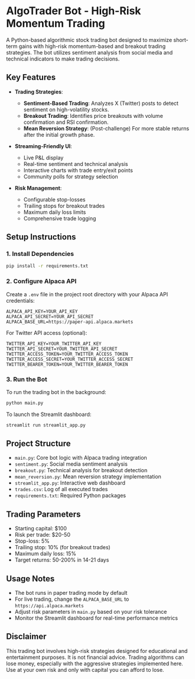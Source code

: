 
# AlgoTrader Bot - High-Risk Momentum Trading

A Python-based algorithmic stock trading bot designed to maximize short-term gains with high-risk momentum-based and breakout trading strategies. The bot utilizes sentiment analysis from social media and technical indicators to make trading decisions.

## Key Features

- **Trading Strategies**:
  - **Sentiment-Based Trading**: Analyzes X (Twitter) posts to detect sentiment on high-volatility stocks.
  - **Breakout Trading**: Identifies price breakouts with volume confirmation and RSI confirmation.
  - **Mean Reversion Strategy**: (Post-challenge) For more stable returns after the initial growth phase.

- **Streaming-Friendly UI**:
  - Live P&L display
  - Real-time sentiment and technical analysis
  - Interactive charts with trade entry/exit points
  - Community polls for strategy selection

- **Risk Management**:
  - Configurable stop-losses
  - Trailing stops for breakout trades
  - Maximum daily loss limits
  - Comprehensive trade logging

## Setup Instructions

### 1. Install Dependencies

```bash
pip install -r requirements.txt
```

### 2. Configure Alpaca API

Create a `.env` file in the project root directory with your Alpaca API credentials:

```
ALPACA_API_KEY=YOUR_API_KEY
ALPACA_API_SECRET=YOUR_API_SECRET
ALPACA_BASE_URL=https://paper-api.alpaca.markets
```

For Twitter API access (optional):

```
TWITTER_API_KEY=YOUR_TWITTER_API_KEY
TWITTER_API_SECRET=YOUR_TWITTER_API_SECRET
TWITTER_ACCESS_TOKEN=YOUR_TWITTER_ACCESS_TOKEN
TWITTER_ACCESS_SECRET=YOUR_TWITTER_ACCESS_SECRET
TWITTER_BEARER_TOKEN=YOUR_TWITTER_BEARER_TOKEN
```

### 3. Run the Bot

To run the trading bot in the background:

```bash
python main.py
```

To launch the Streamlit dashboard:

```bash
streamlit run streamlit_app.py
```

## Project Structure

- `main.py`: Core bot logic with Alpaca trading integration
- `sentiment.py`: Social media sentiment analysis
- `breakout.py`: Technical analysis for breakout detection
- `mean_reversion.py`: Mean reversion strategy implementation
- `streamlit_app.py`: Interactive web dashboard
- `trades.csv`: Log of all executed trades
- `requirements.txt`: Required Python packages

## Trading Parameters

- Starting capital: $100
- Risk per trade: $20-50
- Stop-loss: 5%
- Trailing stop: 10% (for breakout trades)
- Maximum daily loss: 15%
- Target returns: 50-200% in 14-21 days

## Usage Notes

- The bot runs in paper trading mode by default
- For live trading, change the `ALPACA_BASE_URL` to `https://api.alpaca.markets`
- Adjust risk parameters in `main.py` based on your risk tolerance
- Monitor the Streamlit dashboard for real-time performance metrics

## Disclaimer

This trading bot involves high-risk strategies designed for educational and entertainment purposes. It is not financial advice. Trading algorithms can lose money, especially with the aggressive strategies implemented here. Use at your own risk and only with capital you can afford to lose.
